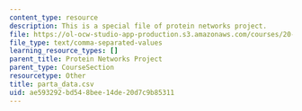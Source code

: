 ```yaml
---
content_type: resource
description: This is a special file of protein networks project.
file: https://ol-ocw-studio-app-production.s3.amazonaws.com/courses/20-320-analysis-of-biomolecular-and-cellular-systems-fall-2012/ae593292bd548bee14de20d7c9b85311_parta_data.csv
file_type: text/comma-separated-values
learning_resource_types: []
parent_title: Protein Networks Project
parent_type: CourseSection
resourcetype: Other
title: parta_data.csv
uid: ae593292-bd54-8bee-14de-20d7c9b85311
---
```

